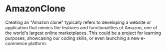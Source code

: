 # AmazonClone
Creating an "Amazon clone" typically refers to  developing a website or application that mimics the  features and functionalities of Amazon, one of the  world's largest online marketplaces. This could be a  project for learning purposes, showcasing our coding skills, or even launching a new e-commerce platform.
